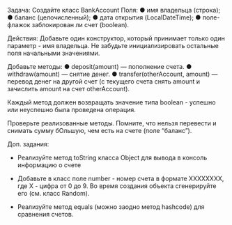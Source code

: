 Задача: Создайте класс BankAccount 
Поля:
●	имя владельца (строка);
●	баланс (целочисленный);
●	дата открытия (LocalDateTime);
●	поле-флажок заблокирован ли счет (boolean).

Действия:
	Добавьте один конструктор, который принимает только один параметр - имя владельца. Не забудьте инициализировать остальные поля начальными значениями.

Добавьте методы:
●	deposit(amount) — пополнение счета.
●	withdraw(amount) — снятие денег.
●	transfer(otherAccount, amount) — перевод денег на другой счет (с текущего счета снять amount и зачислить amount на счет otherAccount).

Каждый метод должен возвращать значение типа boolean - успешно или неуспешно была проведена операция.

Проверьте реализованные методы. Помните, что нельзя перевести и снимать сумму бОльшую, чем есть на счете (поле “баланс”).

Доп. задания:
* Реализуйте метод toString класса Object для вывода в консоль информацию о счете

* Добавьте в класс поле number - номер счета в формате XXXXXXXX, где X - цифра от 0 до 9. Во время создания объекта сгенерируйте его (см. класс Random).

* Реализуйте метод equals (можно заодно метод hashcode) для сравнения счетов.
